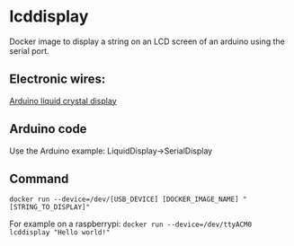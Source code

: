 # lcddisplay
Docker image to display a string on an LCD screen of an arduino using the serial port.

## Electronic wires:
[Arduino liquid crystal display](https://www.arduino.cc/en/Tutorial/LiquidCrystalDisplay)

## Arduino code
Use the Arduino example: LiquidDisplay->SerialDisplay

## Command
`docker run --device=/dev/[USB_DEVICE] [DOCKER_IMAGE_NAME] "[STRING_TO_DISPLAY]"`

For example on a raspberrypi:
`docker run --device=/dev/ttyACM0 lcddisplay "Hello world!"`



